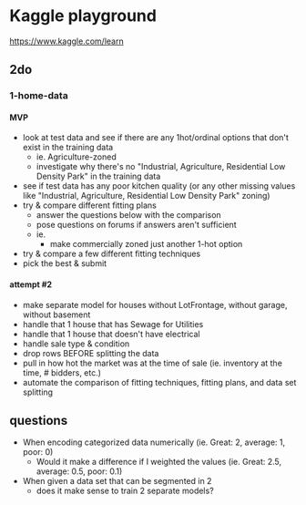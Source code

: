 # Kaggle playground

https://www.kaggle.com/learn

## 2do

### 1-home-data

#### MVP

- look at test data and see if there are any 1hot/ordinal options that don't exist in the training data
  - ie. Agriculture-zoned
  - investigate why there's no "Industrial, Agriculture, Residential Low Density Park" in the training data
- see if test data has any poor kitchen quality (or any other missing values like "Industrial, Agriculture, Residential Low Density Park" zoning)
- try & compare different fitting plans
  - answer the questions below with the comparison
  - pose questions on forums if answers aren't sufficient
  - ie.
    - make commercially zoned just another 1-hot option
- try & compare a few different fitting techniques
- pick the best & submit

#### attempt #2

- make separate model for houses without LotFrontage, without garage, without basement
- handle that 1 house that has Sewage for Utilities
- handle that 1 house that doesn't have electrical
- handle sale type & condition
- drop rows BEFORE splitting the data
- pull in how hot the market was at the time of sale (ie. inventory at the time, # bidders, etc.)
- automate the comparison of fitting techniques, fitting plans, and data set splitting

## questions

- When encoding categorized data numerically (ie. Great: 2, average: 1, poor: 0)
  - Would it make a difference if I weighted the values (ie. Great: 2.5, average: 0.5, poor: 0.1)
- When given a data set that can be segmented in 2
  - does it make sense to train 2 separate models?
